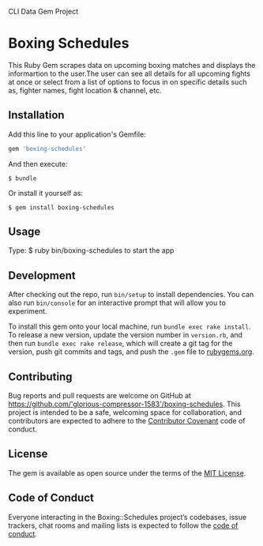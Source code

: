 CLI Data Gem Project

# Boxing Schedules

This Ruby Gem scrapes data on upcoming boxing matches and displays the informartion to the user.The user can see all details for all upcoming fights at once or select from a list of options to focus in on specific details such as, fighter names, fight location & channel, etc.

## Installation

Add this line to your application's Gemfile:

```ruby
gem 'boxing-schedules'
```

And then execute:

    $ bundle

Or install it yourself as:

    $ gem install boxing-schedules

## Usage 
Type:
$ ruby bin/boxing-schedules to start the app

## Development

After checking out the repo, run `bin/setup` to install dependencies. You can also run `bin/console` for an interactive prompt that will allow you to experiment.

To install this gem onto your local machine, run `bundle exec rake install`. To release a new version, update the version number in `version.rb`, and then run `bundle exec rake release`, which will create a git tag for the version, push git commits and tags, and push the `.gem` file to [rubygems.org](https://rubygems.org).

## Contributing

Bug reports and pull requests are welcome on GitHub at https://github.com/'glorious-compressor-1583'/boxing-schedules. This project is intended to be a safe, welcoming space for collaboration, and contributors are expected to adhere to the [Contributor Covenant](http://contributor-covenant.org) code of conduct.

## License

The gem is available as open source under the terms of the [MIT License](https://opensource.org/licenses/MIT).

## Code of Conduct

Everyone interacting in the Boxing::Schedules project’s codebases, issue trackers, chat rooms and mailing lists is expected to follow the [code of conduct](https://github.com/'glorious-compressor-1583'/boxing-schedules/blob/master/CODE_OF_CONDUCT.md).
